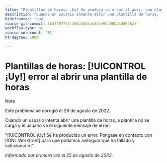 ```yaml
---
title: "Plantillas de horas: ¡Uy! Se produjo un error al abrir una plantilla de horas"
description: "Cuando un usuario intenta abrir una plantilla de horas, la plantilla no se carga y el usuario ve el mensaje de error [!UICONTROL ¡Uy!]."
hidefromtoc: true
source-git-commit: fb377977f4f166a1631eb33be94a88b23d8676a7
workflow-type: ht
source-wordcount: '81'
ht-degree: 100%

---
```



# Plantillas de horas: [!UICONTROL ¡Uy!] error al abrir una plantilla de horas

>[!NOTE]
>
>Este problema se corrigió el 29 de agosto de 2022.

Cuando un usuario intenta abrir una plantilla de horas, a plantilla no se carga y el usuario ve el siguiente mensaje de error:

&quot;[!UICONTROL ¡Uy! Se ha producido un error. Póngase en contacto con [!DNL Workfront] para que podamos averiguar qué ha fallado y solucionarlo]&quot;.

_Informado por primera vez el 25 de agosto de 2022._

